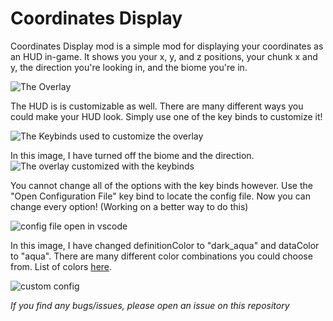 # Coordinates Display
Coordinates Display mod is a simple mod for displaying your coordinates as an HUD in-game. It shows you your x, y, and z positions, your chunk x and y, the direction you're looking in, and the biome you're in.

![The Overlay](https://github.com/Boxadactle/coordinates-display/blob/main/img/overlay.png?raw=true)

The HUD is is customizable as well. There are many different ways you could make your HUD look. Simply use one of the key binds to customize it!

![The Keybinds used to customize the overlay](https://github.com/Boxadactle/coordinates-display/blob/main/img/controls.png?raw=true)

In this image, I have turned off the biome and the direction.
![The overlay customized with the keybinds](https://github.com/Boxadactle/coordinates-display/blob/main/img/overlay1.png?raw=true)

You cannot change all of the options with the key binds however. Use the "Open Configuration File" key bind to locate the config file. Now you can change every option! (Working on a better way to do this)

![config file open in vscode](https://github.com/Boxadactle/coordinates-display/blob/main/img/configfile.png?raw=true)



In this image, I have changed definitionColor to "dark_aqua" and dataColor to "aqua". There are many different color combinations you could choose from. List of colors [here](https://www.digminecraft.com/lists/color_list_pc.php).

![custom config](https://github.com/Boxadactle/coordinates-display/blob/main/img/overlay2.png?raw=true)





*If you find any bugs/issues, please open an issue on this repository*
